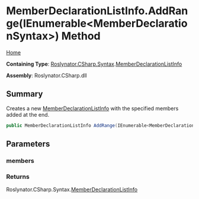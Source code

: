 # MemberDeclarationListInfo\.AddRange\(IEnumerable\<MemberDeclarationSyntax>\) Method

[Home](../../../../../README.md)

**Containing Type**: [Roslynator.CSharp.Syntax](../../README.md)\.[MemberDeclarationListInfo](../README.md)

**Assembly**: Roslynator\.CSharp\.dll

## Summary

Creates a new [MemberDeclarationListInfo](../README.md) with the specified members added at the end\.

```csharp
public MemberDeclarationListInfo AddRange(IEnumerable<MemberDeclarationSyntax> members)
```

## Parameters

### members





### Returns

Roslynator\.CSharp\.Syntax\.[MemberDeclarationListInfo](../README.md)

